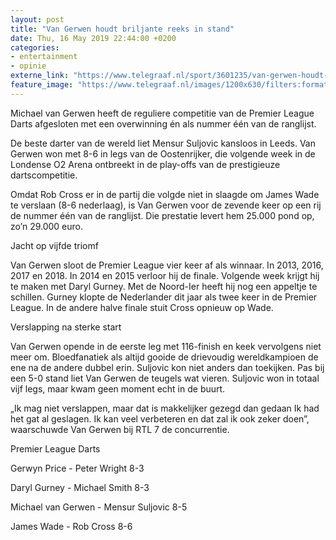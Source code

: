 ```yaml
---
layout: post
title: "Van Gerwen houdt briljante reeks in stand"
date: Thu, 16 May 2019 22:44:00 +0200
categories: 
- entertainment 
- opinie 
externe_link: "https://www.telegraaf.nl/sport/3601235/van-gerwen-houdt-briljante-reeks-in-stand"
feature_image: "https://www.telegraaf.nl/images/1200x630/filters:format(jpeg):quality(80)/cdn-kiosk-api.telegraaf.nl/875efdd2-781d-11e9-ac2b-0217670beecd.jpg"
---
```


<p class="intro">Michael van Gerwen heeft de reguliere competitie van de Premier League Darts afgesloten met een overwinning én als nummer één van de ranglijst.</p> <p>De beste darter van de wereld liet Mensur Suljovic kansloos in Leeds. Van Gerwen won met 8-6 in legs van de Oostenrijker, die volgende week in de Londense O2 Arena ontbreekt in de play-offs van de prestigieuze dartscompetitie.</p><p>Omdat Rob Cross er in de partij die volgde niet in slaagde om James Wade te verslaan (8-6 nederlaag), is Van Gerwen voor de zevende keer op een rij de nummer één van de ranglijst. Die prestatie levert hem 25.000 pond op, zo’n 29.000 euro.</p><p>Jacht op vijfde triomf</p><p>Van Gerwen sloot de Premier League vier keer af als winnaar. In 2013, 2016, 2017 en 2018. In 2014 en 2015 verloor hij de finale. Volgende week krijgt hij te maken met Daryl Gurney. Met de Noord-Ier heeft hij nog een appeltje te schillen. Gurney klopte de Nederlander dit jaar als twee keer in de Premier League. In de andere halve finale stuit Cross opnieuw op Wade.</p><p>Verslapping na sterke start</p><p>Van Gerwen opende in de eerste leg met 116-finish en keek vervolgens niet meer om. Bloedfanatiek als altijd gooide de drievoudig wereldkampioen de ene na de andere dubbel erin. Suljovic kon niet anders dan toekijken. Pas bij een 5-0 stand liet Van Gerwen de teugels wat vieren. Suljovic won in totaal vijf legs, maar kwam geen moment echt in de buurt.</p><p>„Ik mag niet verslappen, maar dat is makkelijker gezegd dan gedaan Ik had het gat al geslagen. Ik kan veel verbeteren en dat zal ik ook zeker doen”, waarschuwde Van Gerwen bij RTL 7 de concurrentie.</p><p>Premier League Darts</p><p>Gerwyn Price - Peter Wright 8-3</p><p>Daryl Gurney - Michael Smith 8-3</p><p>Michael van Gerwen - Mensur Suljovic 8-5</p><p>James Wade - Rob Cross 8-6</p>
